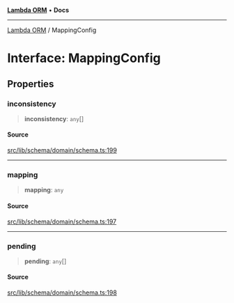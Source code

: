 [**Lambda ORM**](../README.md) • **Docs**

***

[Lambda ORM](../README.md) / MappingConfig

# Interface: MappingConfig

## Properties

### inconsistency

> **inconsistency**: `any`[]

#### Source

[src/lib/schema/domain/schema.ts:199](https://github.com/lambda-orm/lambdaorm-base/blob/e3a7772bb5fa4082532c38729067cbcb8dfa89b9/src/lib/schema/domain/schema.ts#L199)

***

### mapping

> **mapping**: `any`

#### Source

[src/lib/schema/domain/schema.ts:197](https://github.com/lambda-orm/lambdaorm-base/blob/e3a7772bb5fa4082532c38729067cbcb8dfa89b9/src/lib/schema/domain/schema.ts#L197)

***

### pending

> **pending**: `any`[]

#### Source

[src/lib/schema/domain/schema.ts:198](https://github.com/lambda-orm/lambdaorm-base/blob/e3a7772bb5fa4082532c38729067cbcb8dfa89b9/src/lib/schema/domain/schema.ts#L198)
